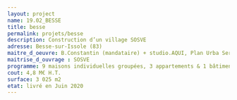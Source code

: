 ```yaml
---
layout: project
name: 19.02_BESSE
title: besse
permalink: projets/besse
description: Construction d’un village SOSVE
adresse: Besse-sur-Issole (83)
maitre_d_oeuvre: B.Constantin (mandataire) + studio.AQUI, Plan Urba Services (VRD), Polairfroid (fluides)
maitrise_d_ouvrage : SOSVE
programme: 9 maisons individuelles groupées, 3 appartements & 1 bâtiment administratif
cout: 4,8 M€ H.T.
surface: 3 025 m2
etat: livré en Juin 2020
---
```

